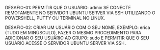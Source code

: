 DESAFIO-01: PERMITIR QUE O USUÁRIO: admin SE CONECTE REMOTAMENTE NO SERVIDOR UBUNTU SERVER VIA SSH UTILIZANDO O POWERSHELL, PUTTY OU TERMINAL NO LINUX.

DESAFIO-02: CRIAR UM USUÁRIO COM O SEU NOME, EXEMPLO: erica (TUDO EM MINÚSCULO), FAZER O MESMO PROCEDIMENTO PARA ADICIONAR O SEU USUÁRIO AO GRUPO: sudo E PERMITIR QUE O SEU USUÁRIO ACESSE O SERVIDOR UBUNTU SERVER VIA SSH.
